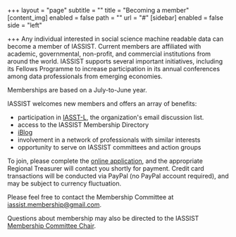 +++
layout = "page"
subtitle = ""
title = "Becoming a member"
[content_img]
enabled = false
path = ""
url = "#"
[sidebar]
enabled = false
side = "left"

+++
Any individual interested in social science machine readable data can become a member of IASSIST. Current members are affiliated with academic, governmental, non-profit, and commercial institutions from around the world. IASSIST supports several important initiatives, including its Fellows Programme to increase participation in its annual conferences among data professionals from emerging economies.

Memberships are based on a July-to-June year.

IASSIST welcomes new members and offers an array of benefits:

* participation in [IASST-L](https://www.iassistdata.org/about/iasst-l.html), the organization's email discussion list.
* access to the IASSIST Membership Directory
* [iBlog](http://www.iassistdata.org/blog)
* involvement in a network of professionals with similar interests
* opportunity to serve on IASSIST committees and action groups

To join, please complete the [online application](http://www.iassistdata.info/application), and the appropriate Regional Treasurer will contact you shortly for payment. Credit card transactions will be conducted via PayPal (no PayPal account required), and may be subject to currency fluctuation.

Please feel free to contact the Membership Committee at iassist.membership@gmail.com.

Questions about membership may also be directed to the IASSIST [Membership Committee Chair](https://www.iassistdata.org/about/committees.html#membership_committee).